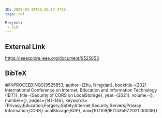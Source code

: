 ```yaml
---
ID: 2025-03-19T15:55:17.472Z
tags: ref

Project:
 - SLR
---
```

## External Link

https://ieeexplore.ieee.org/document/9525853

## BibTeX

@INPROCEEDINGS{9525853,   author={Zhu, Ningxian},   booktitle={2021 International Conference on Internet, Education and Information Technology (IEIT)},    title={Security of CORS on LocalStorage},    year={2021},   volume={},   number={},   pages={141-146},   keywords={Privacy;Education;Forgery;Safety;Internet;Security;Servers;Privacy Information;CORS;LocalStorage;SOP},   doi={10.1109/IEIT53597.2021.00038}}
